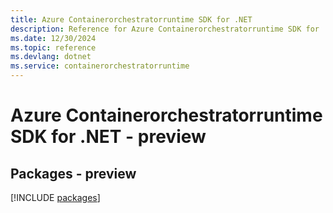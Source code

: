 ```yaml
---
title: Azure Containerorchestratorruntime SDK for .NET
description: Reference for Azure Containerorchestratorruntime SDK for .NET
ms.date: 12/30/2024
ms.topic: reference
ms.devlang: dotnet
ms.service: containerorchestratorruntime
---
```

# Azure Containerorchestratorruntime SDK for .NET - preview
## Packages - preview
[!INCLUDE [packages](containerorchestratorruntime-index.md)]